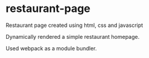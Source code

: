 # restaurant-page
Restaurant page created using html, css and javascript

Dynamically rendered a simple restaurant homepage. 

Used webpack as a module bundler. 


